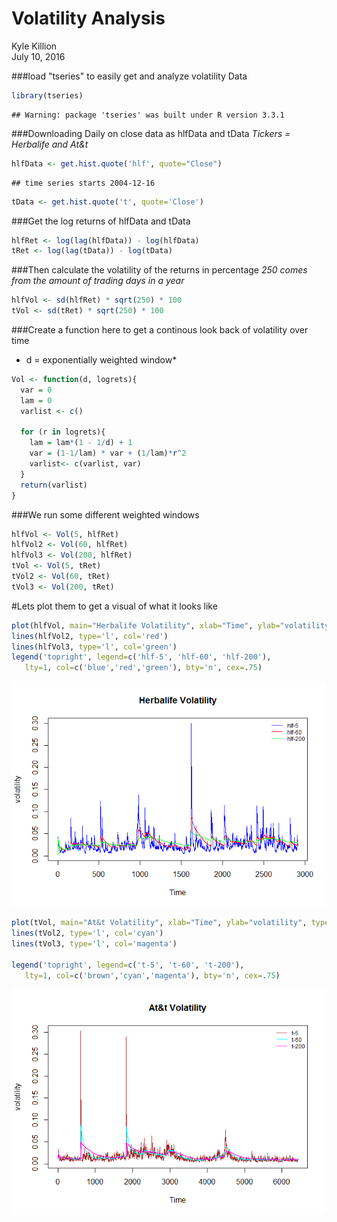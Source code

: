 # Volatility Analysis
Kyle Killion  
July 10, 2016  

###load "tseries" to easily get and analyze volatility Data

```r
library(tseries)
```

```
## Warning: package 'tseries' was built under R version 3.3.1
```


###Downloading Daily on close data as hlfData and tData
*Tickers = Herbalife and At&t*


```r
hlfData <- get.hist.quote('hlf', quote="Close")
```

```
## time series starts 2004-12-16
```

```r
tData <- get.hist.quote('t', quote='Close')
```

###Get the log returns of hlfData and tData

```r
hlfRet <- log(lag(hlfData)) - log(hlfData)
tRet <- log(lag(tData)) - log(tData)
```

###Then calculate the volatility of the returns in percentage
*250 comes from the amount of trading days in a year*

```r
hlfVol <- sd(hlfRet) * sqrt(250) * 100
tVol <- sd(tRet) * sqrt(250) * 100
```

###Create a function here to get a continous look back of volatility over time
* d = exponentially weighted window*


```r
Vol <- function(d, logrets){
  var = 0
  lam = 0
  varlist <- c()
  
  for (r in logrets){
    lam = lam*(1 - 1/d) + 1
    var = (1-1/lam) * var + (1/lam)*r^2
    varlist<- c(varlist, var)
  }
  return(varlist)
}
```


###We run some different weighted windows 

```r
hlfVol <- Vol(5, hlfRet)
hlfVol2 <- Vol(60, hlfRet)
hlfVol3 <- Vol(200, hlfRet)
tVol <- Vol(5, tRet)
tVol2 <- Vol(60, tRet)
tVol3 <- Vol(200, tRet)
```

#Lets plot them to get a visual of what it looks like

```r
plot(hlfVol, main="Herbalife Volatility", xlab="Time", ylab="volatility", type='l', col='blue')
lines(hlfVol2, type='l', col='red')
lines(hlfVol3, type='l', col='green')
legend('topright', legend=c('hlf-5', 'hlf-60', 'hlf-200'), 
   lty=1, col=c('blue','red','green'), bty='n', cex=.75)
```

![](Volatility_files/figure-html/unnamed-chunk-7-1.png)<!-- -->

```r
plot(tVol, main="At&t Volatility", xlab="Time", ylab="volatility", type='l', col='brown')
lines(tVol2, type='l', col='cyan')
lines(tVol3, type='l', col='magenta')

legend('topright', legend=c('t-5', 't-60', 't-200'), 
   lty=1, col=c('brown','cyan','magenta'), bty='n', cex=.75)
```

![](Volatility_files/figure-html/unnamed-chunk-7-2.png)<!-- -->



